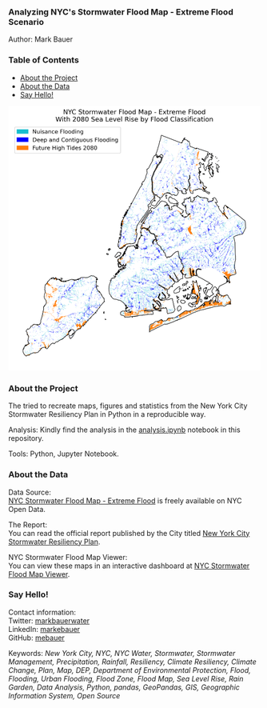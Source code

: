 ### Analyzing NYC's Stormwater Flood Map - Extreme Flood Scenario
Author: Mark Bauer

### Table of Contents
* [About the Project](#About-the-Project)
* [About the Data](#About-the-Data)
* [Say Hello!](#Say-Hello)

![cover-map](figures/cover-map.png)

### About the Project 
The tried to recreate maps, figures and statistics from the New York City Stormwater Resiliency Plan in Python in a reproducible way.

Analysis: Kindly find the analysis in the [analysis.ipynb](https://github.com/mebauer/nyc-stormwater-map-analysis/blob/main/analysis.ipynb) notebook in this repository.

Tools: Python, Jupyter Notebook.

### About the Data

Data Source:  
[NYC Stormwater Flood Map - Extreme Flood](https://data.cityofnewyork.us/City-Government/NYC-Stormwater-Flood-Map-Extreme-Flood/w8eg-8ha6) is freely available on NYC Open Data. 

The Report:  
You can read the official report published by the City titled [New York City Stormwater Resiliency Plan](https://www1.nyc.gov/assets/orr/pdf/publications/stormwater-resiliency-plan.pdf).

NYC Stormwater Flood Map Viewer:  
You can view these maps in an interactive dashboard at [NYC Stormwater Flood Map Viewer](https://experience.arcgis.com/experience/7c260f80c5d44d948d45051d7a2d6d77/page/Page-1/?views=View-1).

### Say Hello!
Contact information:  
Twitter: [markbauerwater](https://twitter.com/markbauerwater)  
LinkedIn: [markebauer](https://www.linkedin.com/in/markebauer/)  
GitHub: [mebauer](https://github.com/mebauer)

Keywords: *New York City, NYC, NYC Water, Stormwater, Stormwater Management, Precipitation, Rainfall, Resiliency, Climate Resiliency, Climate Change, Plan, Map, DEP, Department of Environmental Protection, Flood, Flooding, Urban Flooding, Flood Zone, Flood Map, Sea Level Rise, Rain Garden, Data Analysis, Python, pandas, GeoPandas, GIS, Geographic Information System, Open Source*